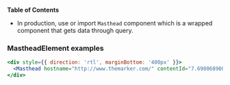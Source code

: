 <!-- START doctoc generated TOC please keep comment here to allow auto update -->

<!-- DON'T EDIT THIS SECTION, INSTEAD RE-RUN doctoc TO UPDATE -->

**Table of Contents**

<!-- END doctoc generated TOC please keep comment here to allow auto update -->

* In production, use or import `Masthead` component which is a wrapped component that gets data through query.

### MastheadElement examples

```jsx
<div style={{ direction: 'rtl', marginBottom: '400px' }}>
  <Masthead hostname="http://www.themarker.com/" contentId="7.6980689080" />
</div>
```
